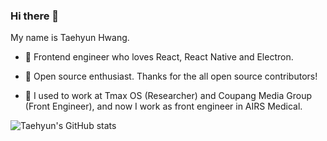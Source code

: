 ### Hi there 👋

My name is Taehyun Hwang.

* 🎨 Frontend engineer who loves React, React Native and Electron.

* 🎁 Open source enthusiast. Thanks for the all open source contributors!

* 🏢 I used to work at Tmax OS (Researcher) and Coupang Media Group (Front Engineer), and now I work as front engineer in AIRS Medical.

![Taehyun's GitHub stats](https://github-readme-stats.vercel.app/api?username=HwangTaehyun&hide=contribs,prs)
